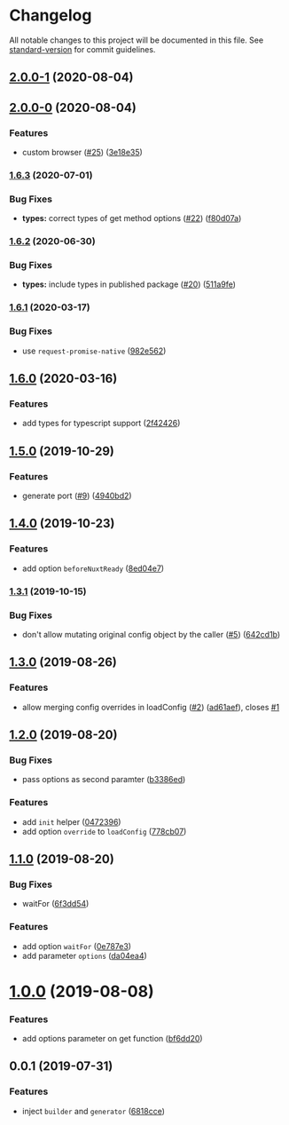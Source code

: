# Changelog

All notable changes to this project will be documented in this file. See [standard-version](https://github.com/conventional-changelog/standard-version) for commit guidelines.

## [2.0.0-1](https://github.com/nuxt-community/module-test-utils/compare/v2.0.0-0...v2.0.0-1) (2020-08-04)

## [2.0.0-0](https://github.com/nuxt-community/module-test-utils/compare/v1.6.3...v2.0.0-0) (2020-08-04)


### Features

* custom browser ([#25](https://github.com/nuxt-community/module-test-utils/issues/25)) ([3e18e35](https://github.com/nuxt-community/module-test-utils/commit/3e18e35907023b57904d4c40b0491517c3532a4f))

### [1.6.3](https://github.com/nuxt-community/module-test-utils/compare/v1.6.2...v1.6.3) (2020-07-01)


### Bug Fixes

* **types:** correct types of get method options ([#22](https://github.com/nuxt-community/module-test-utils/issues/22)) ([f80d07a](https://github.com/nuxt-community/module-test-utils/commit/f80d07a98afb9c07f619ec9e1831b697faffc0cd))

### [1.6.2](https://github.com/nuxt-community/module-test-utils/compare/v1.6.1...v1.6.2) (2020-06-30)


### Bug Fixes

* **types:** include types in published package ([#20](https://github.com/nuxt-community/module-test-utils/issues/20)) ([511a9fe](https://github.com/nuxt-community/module-test-utils/commit/511a9fe7fcfee06c69f1cef60e4b1e5eb4d8fd16))

### [1.6.1](https://github.com/nuxt-community/module-test-utils/compare/v1.6.0...v1.6.1) (2020-03-17)


### Bug Fixes

* use `request-promise-native` ([982e562](https://github.com/nuxt-community/module-test-utils/commit/982e562529341f777aae7383ab5f90c31d8eec17))

## [1.6.0](https://github.com/nuxt-community/module-test-utils/compare/v1.5.0...v1.6.0) (2020-03-16)


### Features

* add types for typescript support ([2f42426](https://github.com/nuxt-community/module-test-utils/commit/2f42426))

## [1.5.0](https://github.com/nuxt-community/module-test-utils/compare/v1.4.0...v1.5.0) (2019-10-29)


### Features

* generate port ([#9](https://github.com/nuxt-community/module-test-utils/issues/9)) ([4940bd2](https://github.com/nuxt-community/module-test-utils/commit/4940bd2))

## [1.4.0](https://github.com/nuxt-community/module-test-utils/compare/v1.3.1...v1.4.0) (2019-10-23)


### Features

* add option `beforeNuxtReady` ([8ed04e7](https://github.com/nuxt-community/module-test-utils/commit/8ed04e7))

### [1.3.1](https://github.com/nuxt-community/module-test-utils/compare/v1.3.0...v1.3.1) (2019-10-15)


### Bug Fixes

* don't allow mutating original config object by the caller ([#5](https://github.com/nuxt-community/module-test-utils/issues/5)) ([642cd1b](https://github.com/nuxt-community/module-test-utils/commit/642cd1b))

## [1.3.0](https://github.com/nuxt-community/module-test-utils/compare/v1.2.0...v1.3.0) (2019-08-26)


### Features

* allow merging config overrides in loadConfig ([#2](https://github.com/nuxt-community/module-test-utils/issues/2)) ([ad61aef](https://github.com/nuxt-community/module-test-utils/commit/ad61aef)), closes [#1](https://github.com/nuxt-community/module-test-utils/issues/1)

## [1.2.0](https://github.com/nuxt-community/module-test-utils/compare/v1.1.0...v1.2.0) (2019-08-20)


### Bug Fixes

* pass options as second paramter ([b3386ed](https://github.com/nuxt-community/module-test-utils/commit/b3386ed))


### Features

* add `init` helper ([0472396](https://github.com/nuxt-community/module-test-utils/commit/0472396))
* add option `override` to `loadConfig` ([778cb07](https://github.com/nuxt-community/module-test-utils/commit/778cb07))

## [1.1.0](https://github.com/nuxt-community/module-test-utils/compare/v1.0.0...v1.1.0) (2019-08-20)


### Bug Fixes

* waitFor ([6f3dd54](https://github.com/nuxt-community/module-test-utils/commit/6f3dd54))


### Features

* add option `waitFor` ([0e787e3](https://github.com/nuxt-community/module-test-utils/commit/0e787e3))
* add parameter `options` ([da04ea4](https://github.com/nuxt-community/module-test-utils/commit/da04ea4))

# [1.0.0](https://github.com/nuxt-community/module-test-utils/compare/v0.0.1...v1.0.0) (2019-08-08)


### Features

* add options parameter on get function ([bf6dd20](https://github.com/nuxt-community/module-test-utils/commit/bf6dd20))



## 0.0.1 (2019-07-31)


### Features

* inject `builder` and `generator` ([6818cce](https://github.com/nuxt-community/module-test-utils/commit/6818cce))
